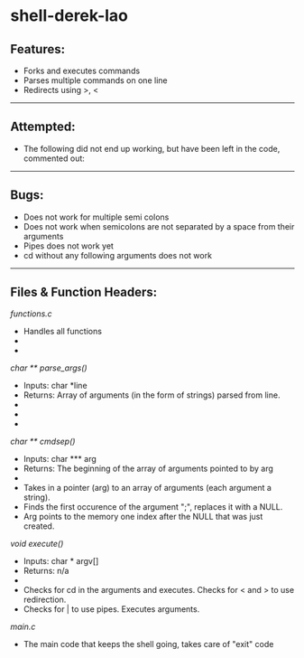 # shell-derek-lao

Features:
----------------------------------------
* Forks and executes commands
* Parses multiple commands on one line
* Redirects using >, <
----------------------------------------
Attempted:
---------------------------------------------
* The following did not end up working, but have been left in the code, commented out:
------------------------------------------------

Bugs:
---------------------------------------------
* Does not work for multiple semi colons
* Does not work when semicolons are not separated by a space from their arguments
* Pipes does not work yet
* cd without any following arguments does not work
  
-------------------------------------------------
Files & Function Headers:
-----------------------------------------------------------
_functions.c_
* Handles all functions
*
*
*char ** parse_args()*
* Inputs:  char *line
* Returns: Array of arguments (in the form of strings) parsed from line.
*
*
*
*char ** cmdsep()*
* Inputs:  char *** arg 
* Returns: The beginning of the array of arguments pointed to by arg
*
* Takes in a pointer (arg) to an array of arguments (each argument a string).
* Finds the first occurence of the argument ";", replaces it with a NULL.
* Arg points to the memory one index after the NULL that was just created.

*void execute()*
* Inputs:  char * argv[] 
* Returns: n/a
* 
* Checks for cd in the arguments and executes. Checks for < and > to use redirection.
* Checks for | to use pipes. Executes arguments.

_main.c_
* The main code that keeps the shell going, takes care of "exit" code
